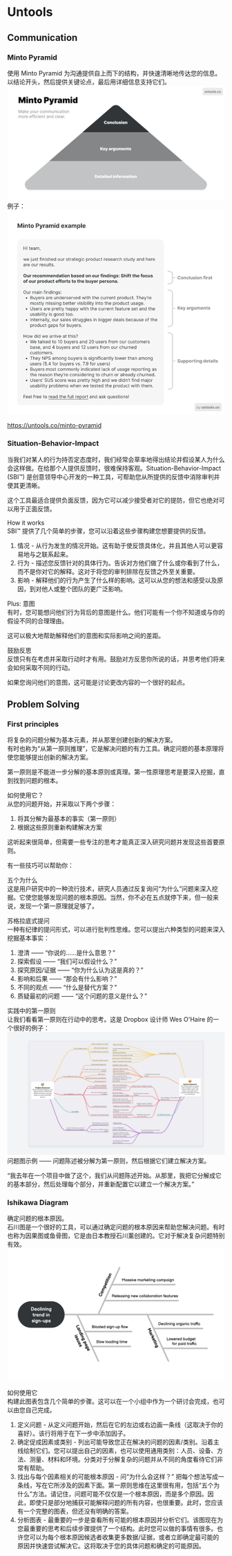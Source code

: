 # Untools

## Communication

### Minto Pyramid
使用 Minto Pyramid 为沟通提供自上而下的结构，并快速清晰地传达您的信息。以结论开头，然后提供关键论点，最后用详细信息支持它们。  
![](./minto-pyramid.png)  
例子：  
![](./minto-pyramid-example.png)  

https://untools.co/minto-pyramid  

### Situation-Behavior-Impact
当我们对某人的行为持否定态度时，我们经常会草率地得出结论并假设某人为什么会这样做。在给那个人提供反馈时，很难保持客观。Situation-Behavior-Impact (SBI™) 是创意领导中心开发的一种工具，可帮助您从所提供的反馈中消除审判并使其更清晰。  

这个工具最适合提供负面反馈，因为它可以减少接受者对它的提防，但它也绝对可以用于正面反馈。  

How it works  
SBI™ 提供了几个简单的步骤，您可以沿着这些步骤构建您想要提供的反馈。  

1. 情况 - 从行为发生的情况开始。这有助于使反馈具体化，并且其他人可以更容易地与之联系起来。
2. 行为 - 描述您反馈针对的具体行为。告诉对方他们做了什么或你看到了什么，而不是你对它的解释。这对于将您的审判排除在反馈之外至关重要。
3. 影响 - 解释他们的行为产生了什么样的影响。这可以从您的想法和感受以及原因，到对他人或整个团队的更广泛影响。

Plus: 意图  
有时，您可能想问他们行为背后的意图是什么。他们可能有一个你不知道或与你的假设不同的合理理由。  

这可以极大地帮助解释他们的意图和实际影响之间的差距。  

鼓励反思  
反馈只有在考虑并采取行动时才有用。鼓励对方反思你所说的话，并思考他们将来会如何采取不同的行动。  

如果您询问他们的意图，这可能是讨论更改内容的一个很好的起点。  

## Problem Solving

### First principles
将复杂的问题分解为基本元素，并从那里创建创新的解决方案。  
有时也称为“从第一原则推理”，它是解决问题的有力工具。确定问题的基本原理将使您能够提出创新的解决方案。  

第一原则是不能进一步分解的基本原则或真理。第一性原理思考是要深入挖掘，直到找到问题的根本。  

如何使用它？  
从您的问题开始，并采取以下两个步骤：  
1. 将其分解为最基本的事实（第一原则）
2. 根据这些原则重新构建解决方案

这听起来很简单，但需要一些专注的思考才能真正深入研究问题并发现这些首要原则。  

有一些技巧可以帮助你：  

五个为什么  
这是用户研究中的一种流行技术，研究人员通过反复询问“为什么”问题来深入挖掘。它使您能够发现问题的根本原因。当然，你不必在五点就停下来，但一般来说，发现一个第一原理就足够了。  

苏格拉底式提问  
一种有纪律的提问形式，可以进行批判性思维。您可以提出六种类型的问题来深入挖掘基本事实：  
1. 澄清 —— “你说的……是什么意思？”
2. 探索假设 —— “我们可以假设什么？”
3. 探究原因/证据 —— “你为什么认为这是真的？”
4. 影响和后果 —— “那会有什么影响？”
5. 不同的观点 —— “什么是替代方案？”
6. 质疑最初的问题 —— “这个问题的意义是什么？”

实践中的第一原则  
让我们看看第一原则在行动中的思考。这是 Dropbox 设计师 Wes O'Haire 的一个很好的例子：  
![](./problem_map.png)  
问题图示例 —— 问题陈述被分解为第一原则，然后根据它们建立解决方案。  

“我去年在一个项目中做了这个，我们从问题陈述开始。从那里，我把它分解成它的基本部分，然后处理每个部分，并重新配置它以建立一个解决方案。”  

### Ishikawa Diagram
确定问题的根本原因。  
石川图是一个很好的工具，可以通过确定问题的根本原因来帮助您解决问题。有时也称为因果图或鱼骨图，它是由日本教授石川薰创建的。它对于解决复杂问题特别有效。  
![](./Ishikawa-diagram-example.png)  

如何使用它  
构建此图表包含几个简单的步骤。这可以在一个小组中作为一个研讨会完成，也可以由您自己完成。  

1. 定义问题 - 从定义问题开始，然后在它的左边或右边画一条线（这取决于你的喜好）。该行将用于在下一步中添加因子。
2. 确定促成因素或类别 - 列出可能导致您正在解决的问题的因素/类别。沿着主线绘制它们。您可以提出自己的因素，也可以使用通用类别：人员、设备、方法、测量、材料和环境。分类对于分解复杂的问题并从不同的角度看待它们非常有帮助。
3. 找出与每个因素相关的可能根本原因 - 问“为什么会这样？” 把每个想法写成一条线，写在它所涉及的因素下面。第一原则思维在这里很有用，包括“五个为什么”方法。请记住，问题可能不仅仅是一个根本原因，而是多个原因。因此，即使只是部分地捕获可能解释问题的所有内容，也很重要。此时，您应该有一个完整的图表，但还没有明确的答案。
4. 分析图表 - 最重要的一步是查看所有可能的根本原因并分析它们。该图现在为您最重要的思考和后续步骤提供了一个结构。此时您可以做的事情有很多。也许您可以为每个根本原因候选者收集更多数据/证据，或者立即确定最可能的原因并快速尝试解决它。这将取决于您的具体问题和确定的可能原因。 
